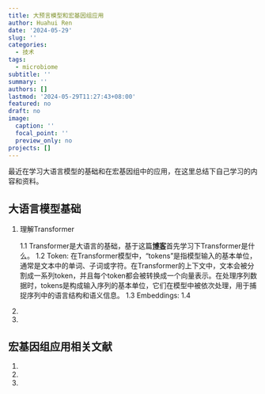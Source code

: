 ```yaml
---
title: 大预言模型和宏基因组应用
author: Huahui Ren
date: '2024-05-29'
slug: ''
categories:
  - 技术
tags:
  - microbiome
subtitle: ''
summary: ''
authors: []
lastmod: '2024-05-29T11:27:43+08:00'
featured: no
draft: no
image:
  caption: ''
  focal_point: ''
  preview_only: no
projects: []
---
```


最近在学习大语言模型的基础和在宏基因组中的应用，在这里总结下自己学习的内容和资料。

## **大语言模型基础**

1. 理解Transformer
   
    1.1  Transformer是大语言的基础，基于这篇[**博客**](https://prvnsmpth.github.io/animated-transformer/)首先学习下Transformer是什么。
    1.2  Token: 在Transformer模型中，“tokens”是指模型输入的基本单位，通常是文本中的单词、子词或字符。在Transformer的上下文中，文本会被分割成一系列token，并且每个token都会被转换成一个向量表示。在处理序列数据时，tokens是构成输入序列的基本单位，它们在模型中被依次处理，用于捕捉序列中的语言结构和语义信息。
    1.3 Embeddings: 
    1.4 

2. 

3. 


## **宏基因组应用相关文献**

1. 

2. 

3.